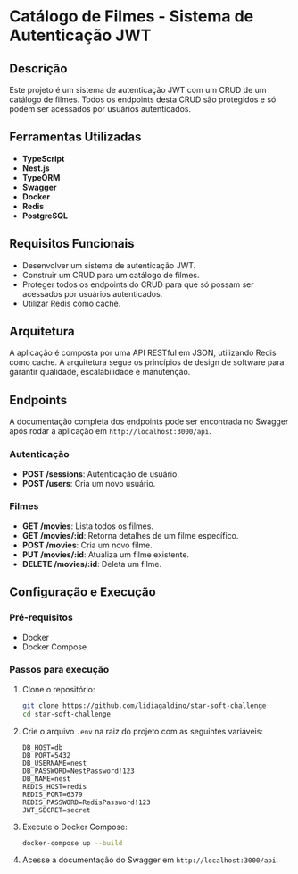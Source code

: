 # Catálogo de Filmes - Sistema de Autenticação JWT

## Descrição

Este projeto é um sistema de autenticação JWT com um CRUD de um catálogo de filmes. Todos os endpoints desta CRUD são protegidos e só podem ser acessados por usuários autenticados.

## Ferramentas Utilizadas

- **TypeScript**
- **Nest.js**
- **TypeORM**
- **Swagger**
- **Docker**
- **Redis**
- **PostgreSQL**

## Requisitos Funcionais

- Desenvolver um sistema de autenticação JWT.
- Construir um CRUD para um catálogo de filmes.
- Proteger todos os endpoints do CRUD para que só possam ser acessados por usuários autenticados.
- Utilizar Redis como cache.

## Arquitetura

A aplicação é composta por uma API RESTful em JSON, utilizando Redis como cache. A arquitetura segue os princípios de design de software para garantir qualidade, escalabilidade e manutenção.

## Endpoints

A documentação completa dos endpoints pode ser encontrada no Swagger após rodar a aplicação em `http://localhost:3000/api`.

### Autenticação

- **POST /sessions**: Autenticação de usuário.
- **POST /users**: Cria um novo usuário.
### Filmes

- **GET /movies**: Lista todos os filmes.
- **GET /movies/:id**: Retorna detalhes de um filme específico.
- **POST /movies**: Cria um novo filme.
- **PUT /movies/:id**: Atualiza um filme existente.
- **DELETE /movies/:id**: Deleta um filme.

## Configuração e Execução

### Pré-requisitos

- Docker
- Docker Compose

### Passos para execução

1. Clone o repositório:
    ```sh
    git clone https://github.com/lidiagaldino/star-soft-challenge
    cd star-soft-challenge
    ```

2. Crie o arquivo `.env` na raiz do projeto com as seguintes variáveis:
    ```env
    DB_HOST=db
    DB_PORT=5432
    DB_USERNAME=nest
    DB_PASSWORD=NestPassword!123
    DB_NAME=nest
    REDIS_HOST=redis
    REDIS_PORT=6379
    REDIS_PASSWORD=RedisPassword!123
    JWT_SECRET=secret
    ```

3. Execute o Docker Compose:
    ```sh
    docker-compose up --build
    ```

4. Acesse a documentação do Swagger em `http://localhost:3000/api`.
